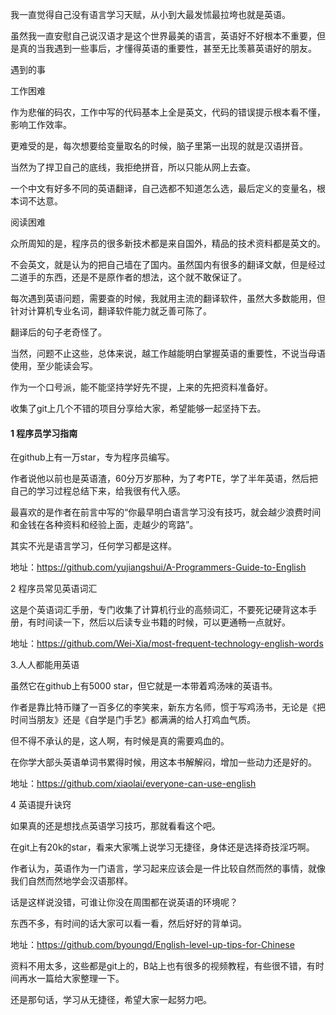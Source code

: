 我一直觉得自己没有语言学习天赋，从小到大最发怵最拉垮也就是英语。

虽然我一直安慰自己说汉语才是这个世界最美的语言，英语好不好根本不重要，但是真的当我遇到一些事后，才懂得英语的重要性，甚至无比羡慕英语好的朋友。

遇到的事

工作困难

作为悲催的码农，工作中写的代码基本上全是英文，代码的错误提示根本看不懂，影响工作效率。

更难受的是，每次想要给变量取名的时候，脑子里第一出现的就是汉语拼音。

当然为了捍卫自己的底线，我拒绝拼音，所以只能从网上去查。

一个中文有好多不同的英语翻译，自己选都不知道怎么选，最后定义的变量名，根本词不达意。

阅读困难

众所周知的是，程序员的很多新技术都是来自国外，精品的技术资料都是英文的。

不会英文，就是认为的把自己墙在了国内。虽然国内有很多的翻译文献，但是经过二道手的东西，还是不是原作者的想法，这个就不敢保证了。

每次遇到英语问题，需要查的时候，我就用主流的翻译软件，虽然大多数能用，但针对计算机专业名词，翻译软件能力就乏善可陈了。

翻译后的句子老奇怪了。

当然，问题不止这些，总体来说，越工作越能明白掌握英语的重要性，不说当母语使用，至少能读会写。

作为一个口号派，能不能坚持学好先不提，上来的先把资料准备好。

收集了git上几个不错的项目分享给大家，希望能够一起坚持下去。

#### 1 程序员学习指南

在github上有一万star，专为程序员编写。

作者说他以前也是英语渣，60分万岁那种，为了考PTE，学了半年英语，然后把自己的学习过程总结下来，给我很有代入感。

最喜欢的是作者在前言中写的“你最早明白语言学习没有技巧，就会越少浪费时间和金钱在各种资料和经验上面，走越少的弯路”。

其实不光是语言学习，任何学习都是这样。

地址：https://github.com/yujiangshui/A-Programmers-Guide-to-English

2 程序员常见英语词汇

这是个英语词汇手册，专门收集了计算机行业的高频词汇，不要死记硬背这本手册，有时间读一下，然后以后读专业书籍的时候，可以更通畅一点就好。

地址：https://github.com/Wei-Xia/most-frequent-technology-english-words

3.人人都能用英语

虽然它在github上有5000 star，但它就是一本带着鸡汤味的英语书。

作者是靠比特币赚了一百多亿的李笑来，新东方名师，惯于写鸡汤书，无论是《把时间当朋友》还是《自学是门手艺》都满满的给人打鸡血气质。

但不得不承认的是，这人啊，有时候是真的需要鸡血的。

在你学大部头英语单词书累得时候，用这本书解解闷，增加一些动力还是好的。

地址：https://github.com/xiaolai/everyone-can-use-english

4 英语提升诀窍

如果真的还是想找点英语学习技巧，那就看看这个吧。

在git上有20k的star，看来大家嘴上说学习无捷径，身体还是选择奇技淫巧啊。

作者认为，英语作为一门语言，学习起来应该会是一件比较自然而然的事情，就像我们自然而然地学会汉语那样。

话是这样说没错，可谁让你没在周围都在说英语的环境呢？

东西不多，有时间的话大家可以看一看，然后好好的背单词。

地址：https://github.com/byoungd/English-level-up-tips-for-Chinese

资料不用太多，这些都是git上的，B站上也有很多的视频教程，有些很不错，有时间再水一篇给大家整理一下。

还是那句话，学习从无捷径，希望大家一起努力吧。